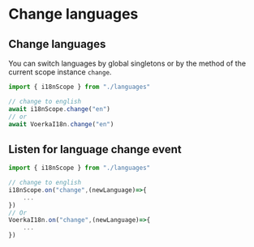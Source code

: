 # Change languages <!-- {docsify-ignore-all} -->

## Change languages

You can switch languages by global singletons or by the method of the current scope instance `change`.

```javascript
import { i18nScope } from "./languages"

// change to english
await i18nScope.change("en")
// or 
await VoerkaI18n.change("en")
```

## Listen for language change event

```javascript
import { i18nScope } from "./languages"

// change to english
i18nScope.on("change",(newLanguage)=>{
    ...
})
// Or
VoerkaI18n.on("change",(newLanguage)=>{
    ...
})
```
